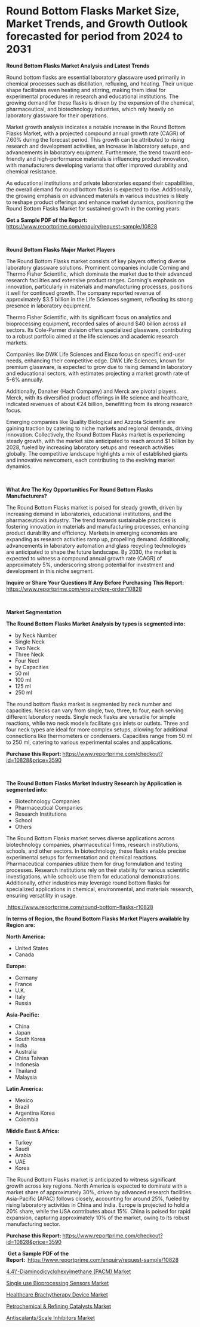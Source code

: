 <p><h1>Round Bottom Flasks Market Size, Market Trends, and Growth Outlook forecasted for period from 2024 to 2031</h1></p><p><strong>Round Bottom Flasks Market Analysis and Latest Trends</strong></p>
<p><p>Round bottom flasks are essential laboratory glassware used primarily in chemical processes such as distillation, refluxing, and heating. Their unique shape facilitates even heating and stirring, making them ideal for experimental procedures in research and educational institutions. The growing demand for these flasks is driven by the expansion of the chemical, pharmaceutical, and biotechnology industries, which rely heavily on laboratory glassware for their operations.</p><p>Market growth analysis indicates a notable increase in the Round Bottom Flasks Market, with a projected compound annual growth rate (CAGR) of 7.60% during the forecast period. This growth can be attributed to rising research and development activities, an increase in laboratory setups, and advancements in laboratory equipment. Furthermore, the trend toward eco-friendly and high-performance materials is influencing product innovation, with manufacturers developing variants that offer improved durability and chemical resistance.</p><p>As educational institutions and private laboratories expand their capabilities, the overall demand for round bottom flasks is expected to rise. Additionally, the growing emphasis on advanced materials in various industries is likely to reshape product offerings and enhance market dynamics, positioning the Round Bottom Flasks Market for sustained growth in the coming years.</p></p>
<p><strong>Get a Sample PDF of the Report:&nbsp;</strong> <a href="https://www.reportprime.com/enquiry/request-sample/10828">https://www.reportprime.com/enquiry/request-sample/10828</a></p>
<p>&nbsp;</p>
<p><strong>Round Bottom Flasks Major Market Players</strong></p>
<p><p>The Round Bottom Flasks market consists of key players offering diverse laboratory glassware solutions. Prominent companies include Corning and Thermo Fisher Scientific, which dominate the market due to their advanced research facilities and extensive product ranges. Corning's emphasis on innovation, particularly in materials and manufacturing processes, positions it well for continued growth. The company reported revenue of approximately $3.5 billion in the Life Sciences segment, reflecting its strong presence in laboratory equipment.</p><p>Thermo Fisher Scientific, with its significant focus on analytics and bioprocessing equipment, recorded sales of around $40 billion across all sectors. Its Cole-Parmer division offers specialized glassware, contributing to a robust portfolio aimed at the life sciences and academic research markets.</p><p>Companies like DWK Life Sciences and Eisco focus on specific end-user needs, enhancing their competitive edge. DWK Life Sciences, known for premium glassware, is expected to grow due to rising demand in laboratory and educational sectors, with estimates projecting a market growth rate of 5-6% annually.</p><p>Additionally, Danaher (Hach Company) and Merck are pivotal players. Merck, with its diversified product offerings in life science and healthcare, indicated revenues of about €24 billion, benefitting from its strong research focus.</p><p>Emerging companies like Quality Biological and Azzota Scientific are gaining traction by catering to niche markets and regional demands, driving innovation. Collectively, the Round Bottom Flasks market is experiencing steady growth, with the market size anticipated to reach around $1 billion by 2028, fueled by increasing laboratory setups and research activities globally. The competitive landscape highlights a mix of established giants and innovative newcomers, each contributing to the evolving market dynamics.</p></p>
<p>&nbsp;</p>
<p><strong>What Are The Key Opportunities For Round Bottom Flasks Manufacturers?</strong></p>
<p><p>The Round Bottom Flasks market is poised for steady growth, driven by increasing demand in laboratories, educational institutions, and the pharmaceuticals industry. The trend towards sustainable practices is fostering innovation in materials and manufacturing processes, enhancing product durability and efficiency. Markets in emerging economies are expanding as research activities ramp up, propelling demand. Additionally, advancements in laboratory automation and glass recycling technologies are anticipated to shape the future landscape. By 2030, the market is expected to witness a compound annual growth rate (CAGR) of approximately 5%, underscoring strong potential for investment and development in this niche segment.</p></p>
<p><strong>Inquire or Share Your Questions If Any Before Purchasing This Report:</strong> <a href="https://www.reportprime.com/enquiry/pre-order/10828">https://www.reportprime.com/enquiry/pre-order/10828</a></p>
<p>&nbsp;</p>
<p><strong>Market Segmentation</strong></p>
<p><strong>The Round Bottom Flasks Market Analysis by types is segmented into:</strong></p>
<p><ul><li>by Neck Number</li><li>Single Neck</li><li>Two Neck</li><li>Three Neck</li><li>Four Necl</li><li>by Capacities</li><li>50 ml</li><li>100 ml</li><li>125 ml</li><li>250 ml</li></ul></p>
<p><p>The round bottom flasks market is segmented by neck number and capacities. Necks can vary from single, two, three, to four, each serving different laboratory needs. Single neck flasks are versatile for simple reactions, while two neck models facilitate gas inlets or outlets. Three and four neck types are ideal for more complex setups, allowing for additional connections like thermometers or condensers. Capacities range from 50 ml to 250 ml, catering to various experimental scales and applications.</p></p>
<p><strong>Purchase this Report:&nbsp;</strong><a href="https://www.reportprime.com/checkout?id=10828&price=3590">https://www.reportprime.com/checkout?id=10828&price=3590</a></p>
<p>&nbsp;</p>
<p><strong>The Round Bottom Flasks Market Industry Research by Application is segmented into:</strong></p>
<p><ul><li>Biotechnology Companies</li><li>Pharmaceutical Companies</li><li>Research Institutions</li><li>School</li><li>Others</li></ul></p>
<p><p>The Round Bottom Flasks market serves diverse applications across biotechnology companies, pharmaceutical firms, research institutions, schools, and other sectors. In biotechnology, these flasks enable precise experimental setups for fermentation and chemical reactions. Pharmaceutical companies utilize them for drug formulation and testing processes. Research institutions rely on their stability for various scientific investigations, while schools use them for educational demonstrations. Additionally, other industries may leverage round bottom flasks for specialized applications in chemical, environmental, and materials research, ensuring versatility in usage.</p></p>
<p><a href="https://www.reportprime.com/round-bottom-flasks-r10828">&nbsp;https://www.reportprime.com/round-bottom-flasks-r10828</a></p>
<p><strong>In terms of Region, the Round Bottom Flasks Market Players available by Region are:</strong></p>
<p>
    <p> <strong> North America: </strong>
        <ul>
            <li>United States</li>
            <li>Canada</li>
        </ul>
        </p> 
    <p> <strong> Europe: </strong>
        <ul>
            <li>Germany</li>
            <li>France</li>
            <li>U.K.</li>
            <li>Italy</li>
            <li>Russia</li>
        </ul>
        </p> 
    <p> <strong> Asia-Pacific: </strong>
        <ul>
            <li>China</li>
            <li>Japan</li>
            <li>South Korea</li>
            <li>India</li>
            <li>Australia</li>
            <li>China Taiwan</li>
            <li>Indonesia</li>
            <li>Thailand</li>
            <li>Malaysia</li>
        </ul>
        </p> 
    <p> <strong> Latin America: </strong>
        <ul>
            <li>Mexico</li>
            <li>Brazil</li>
            <li>Argentina Korea</li>
            <li>Colombia</li>
        </ul>
        </p> 
    <p> <strong> Middle East & Africa: </strong>
        <ul>
            <li>Turkey</li>
            <li>Saudi</li>
            <li>Arabia</li>
            <li>UAE</li>
            <li>Korea</li>
        </ul>
    </p>
    </p>
<p><p>The Round Bottom Flasks market is anticipated to witness significant growth across key regions. North America is expected to dominate with a market share of approximately 30%, driven by advanced research facilities. Asia-Pacific (APAC) follows closely, accounting for around 25%, fueled by rising laboratory activities in China and India. Europe is projected to hold a 20% share, while the USA contributes about 15%. China is poised for rapid expansion, capturing approximately 10% of the market, owing to its robust manufacturing sector.</p></p>
<p><strong>Purchase this Report: </strong><a href="https://www.reportprime.com/checkout?id=10828&price=3590">https://www.reportprime.com/checkout?id=10828&price=3590</a></p>
<p>&nbsp;<strong>Get a Sample PDF of the Report:&nbsp;&nbsp;</strong><a href="https://www.reportprime.com/enquiry/request-sample/10828">https://www.reportprime.com/enquiry/request-sample/10828</a></p>
<p><strong></strong></p>
<p><p><a href="https://issuu.com/reportprime-2/docs/44-diaminodicyclohexylmethane-pacm-_8276e116ec23da">4,4\'-Diaminodicyclohexylmethane (PACM) Market</a></p><p><a href="https://github.com/mharielmesa/Market-Research-Report-List-4/blob/main/single-use-bioprocessing-sensors-market.md">Single use Bioprocessing Sensors Market</a></p><p><a href="https://medium.com/@tracey.skinner9085/the-market-study-covers-the-healthcare-brachytherapy-device-market-across-various-segments-3faa9c63f645">Healthcare Brachytherapy Device Market</a></p><p><a href="https://issuu.com/reportprime-2/docs/petrochemical-refining-catalysts-ma_0ace2261b6b290">Petrochemical & Refining Catalysts Market</a></p><p><a href="https://www.linkedin.com/pulse/antiscalantsscale-inhibitors-market-size-type-phosphonatescarboxylatesacrylicsulfonatesothers-1swme?trackingId=xk1NPFMUQaWZHW4wvEt2Yg%3D%3D">Antiscalants/Scale Inhibitors Market</a></p></p>